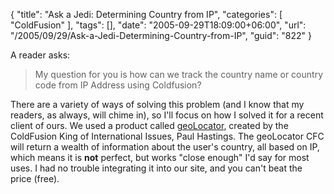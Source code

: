 {
	"title": "Ask a Jedi: Determining Country from IP",
	"categories": [
		"ColdFusion"
	],
	"tags": [],
	"date": "2005-09-29T18:09:00+06:00",
	"url": "/2005/09/29/Ask-a-Jedi-Determining-Country-from-IP",
	"guid": "822"
}

A reader asks:

<blockquote>
My question for you is how can we track the country name or country code from IP Address using Coldfusion?
</blockquote>

There are a variety of ways of solving this problem (and I know that my readers, as always, will chime in), so I'll focus on how I solved it for a recent client of ours. We used a product called <a href="http://www.sustainablegis.com/projects/geoLocator/">geoLocator</a>, created by the ColdFusion King of International Issues, Paul Hastings. The geoLocator CFC will return a wealth of information about the user's country, all based on IP, which means it is <b>not</b> perfect, but works "close enough" I'd say for most uses. I had no trouble integrating it into our site, and you can't beat the price (free).